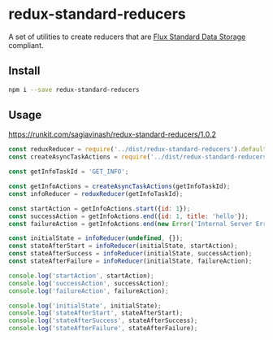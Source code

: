 # redux-standard-reducers

A set of utilities to create reducers that are [Flux Standard Data Storage](https://github.com/sagiavinash/flux-standard-data-storage) compliant.

## Install
```sh
npm i --save redux-standard-reducers
```

## Usage

https://runkit.com/sagiavinash/redux-standard-reducers/1.0.2

```javascript
const reduxReducer = require('../dist/redux-standard-reducers').default;
const createAsyncTaskActions = require('../dist/redux-standard-reducers').createAsyncTaskActions;

const getInfoTaskId = 'GET_INFO';

const getInfoActions = createAsyncTaskActions(getInfoTaskId);
const infoReducer = reduxReducer(getInfoTaskId);

const startAction = getInfoActions.start({id: 1});
const successAction = getInfoActions.end({id: 1, title: 'hello'});
const failureAction = getInfoActions.end(new Error('Internal Server Error'));

const initialState = infoReducer(undefined, {});
const stateAfterStart = infoReducer(initialState, startAction);
const stateAfterSuccess = infoReducer(initialState, successAction);
const stateAfterFailure = infoReducer(initialState, failureAction);

console.log('startAction', startAction);
console.log('successAction', successAction);
console.log('failureAction', failureAction);

console.log('initialState', initialState);
console.log('stateAfterStart', stateAfterStart);
console.log('stateAfterSuccess', stateAfterSuccess);
console.log('stateAfterFailure', stateAfterFailure);
```
